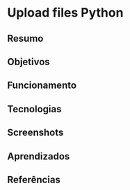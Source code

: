 # Upload files Python

## Resumo

## Objetivos

## Funcionamento

## Tecnologias

## Screenshots

## Aprendizados

## Referências

